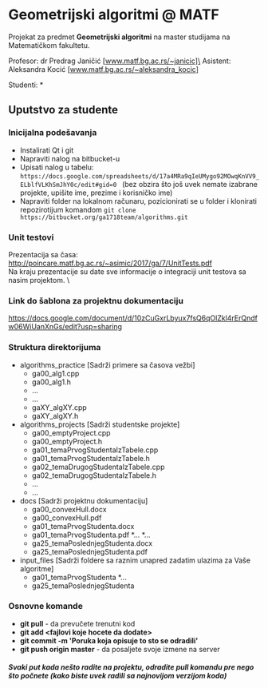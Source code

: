 # Geometrijski algoritmi @ MATF 

Projekat za predmet **Geometrijski algoritmi** na master studijama na Matematičkom fakultetu. 

Profesor: dr Predrag Janičić [www.matf.bg.ac.rs/~janicic]\
Asistent: Aleksandra Kocić [www.matf.bg.ac.rs/~aleksandra_kocic]

Studenti:
* 

## Uputstvo za studente

### Inicijalna podešavanja

* Instalirati Qt i git
* Napraviti nalog na bitbucket-u
* Upisati nalog u tabelu: ```https://docs.google.com/spreadsheets/d/17a4MRa9qIeUMygo92MOwqKnVV9_ELblfVLKhSmJhY0c/edit#gid=0 ``` (bez obzira što još uvek nemate izabrane projekte, upišite ime, prezime i korisničko ime)
* Napraviti folder na lokalnom računaru, pozicionirati se u folder i klonirati repozirotijum komandom ```git clone https://bitbucket.org/ga1718team/algorithms.git ```

### Unit testovi
 Prezentacija sa časa: http://poincare.matf.bg.ac.rs/~asimic/2017/ga/7/UnitTests.pdf \
 Na kraju prezentacije su date sve informacije o integraciji unit testova sa nasim projektom. \

### Link do šablona za projektnu dokumentaciju
https://docs.google.com/document/d/10zCuGxrLbyux7fsQ6qOlZkl4rErQndfw06WiUanXnGs/edit?usp=sharing

### Struktura direktorijuma
  * algorithms_practice [Sadrži primere sa časova vežbi]
    * ga00_alg1.cpp
    * ga00_alg1.h
    * ...
    * ...
    * gaXY_algXY.cpp
    * gaXY_algXY.h 
  * algorithms_projects [Sadrži studentske projekte]
    * ga00_emptyProject.cpp
    * ga00_emptyProject.h
    * ga01_temaPrvogStudentaIzTabele.cpp
    * ga01_temaPrvogStudentaIzTabele.h
    * ga02_temaDrugogStudentaIzTabele.cpp
    * ga02_temaDrugogStudentaIzTabele.h
    * ...
    * ...   
  * docs [Sadrži projektnu dokumentaciju]
    * ga00_convexHull.docx
    * ga00_convexHull.pdf
    * ga01_temaPrvogStudenta.docx
    * ga01_temaPrvogStudenta.pdf
    *...
    *...
    * ga25_temaPoslednjegStudenta.docx
    * ga25_temaPoslednjegStudenta.pdf
  * input_files [Sadrži foldere sa raznim unapred zadatim ulazima za Vaše algoritme] 
    * ga01_temaPrvogStudenta
    *...
    * ga25_temaPoslednjegStudenta 

### Osnovne komande
* **git pull** - da prevučete trenutni kod 
* **git add \<fajlovi koje hocete da dodate>** 
* **git commit -m 'Poruka koja opisuje to sto se odradili'**
* **git push origin master** - da posaljete svoje izmene na server

#### ***Svaki put kada nešto radite na projektu, odradite pull komandu pre nego što počnete (kako biste uvek radili sa najnovijom verzijom koda)*** ####